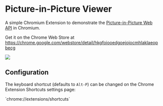 # Picture-in-Picture Viewer

A simple Chromium Extension to demonstrate the [Picture-in-Picture Web API](https://wicg.github.io/picture-in-picture/) in Chromium.

Get it on the Chrome Web Store at https://chrome.google.com/webstore/detail/hkgfoiooedgoejojocmhlaklaeopbecg

<img src="https://raw.githubusercontent.com/beaufortfrancois/picture-in-picture-chrome-extension/master/screenshot.png">

## Configuration

The keyboard shortcut (defaults to `Alt-P`) can be changed on the Chrome Extension Shortcuts settings page:

\`chrome://extensions/shortcuts\`
